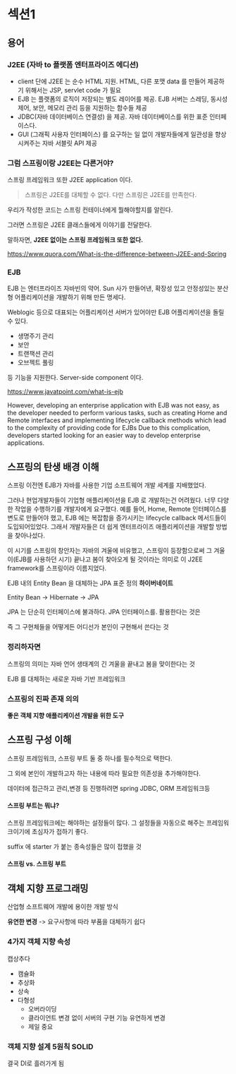 # 섹션1



## 용어 

### J2EE (자바 to 플랫폼 엔터프라이즈 에디션)

- client 단에 J2EE 는 순수 HTML 지원. HTML, 다른 포맷 data 를 만들어 제공하기 위해서는 JSP, servlet code 가 필요
- EJB 는 플랫폼의 로직이 저장되는 별도 레이어를 제공. EJB 서버는 스레딩, 동시성제어, 보안, 메모리 관리 등을 지원하는 함수들 제공
- JDBC(자바 데이터베이스 연결성) 을 제공. 자바 데이터베이스를 위한 표준 인터페이스다.
- GUI (그래픽 사용자 인터페이스) 를 요구하는 일 없이 개발자들에게 일관성을 향상시켜주는 자바 서블릿 API 제공

### 그럼 스프링이랑 J2EE는 다른거야?

스프링 프레임워크 또한 J2EE application 이다.

> 스프링은 J2EE를 대체할 수 없다. 다만 스프링은 J2EE를 만족한다.

우리가 작성한 코드는 스프링 컨테이너에게 뭘해야할지를 알린다.

그러면 스프링은 J2EE 클래스들에게 이야기를 전달한다.

말하자면, **J2EE 없이는 스프링 프레임워크 또한 없다.**

https://www.quora.com/What-is-the-difference-between-J2EE-and-Spring

### EJB

EJB 는 엔터프라이즈 자바빈의 약어. Sun 사가 만들어낸, 확장성 있고 안정성있는 분산형 어플리케이션을 개발하기 위해 만든 명세다.

Weblogic 등으로 대표되는 어플리케이션 서버가 있어야만 EJB 어플리케이션을 돌릴 수 있다. 

- 생명주기 관리
- 보안
- 트랜잭션 관리
- 오브젝트 풀링 

등 기능을 지원한다. Server-side component 이다.

https://www.javatpoint.com/what-is-ejb

However, developing an enterprise application with EJB was not easy, as the developer needed to perform various tasks, such as creating Home and Remote interfaces and implementing lifecycle callback methods which lead to the complexity of providing code for EJBs Due to this complication, developers started looking for an easier way to develop enterprise applications.



## 스프링의 탄생 배경 이해

스프링 이전엔 EJB가 자바를 사용한 기업 소프트웨어 개발 세계를 지배했었다. 

그러나 현업개발자들이 기업형 애플리케이션을 EJB 로 개발하는건 어려웠다. 너무 다양한 작업을 수행하기를 개발자에게 요구했다.  예를 들어, Home, Remote 인터페이스를 변도로 만들어야 했고, EJB 에는 복잡함을 증가시키는 lifecycle callback 메서드들이 도입되어있었다. 그래서 개발자들은 더 쉽게 엔터프라이즈 애플리케이션을 개발할 방법을 찾아나섰다.

이 시기를 스프링의 창안자는 자바의 겨울에 비유했고, 스프링이 등장함으로써 그 겨울이(EJB를 사용하던 시기) 끝나고 봄이 찾아오게 될 것이라는 의미로 이 J2EE framework를 스프링이라 이름지었다.



EJB 내의 Entity Bean 을 대체하는 JPA 표준 정의 **하이버네이트**

Entity Bean -> Hibernate -> JPA

JPA 는 단순히 인터페이스에 불과하다. JPA 인터페이스를. 활용한다는 것은

즉 그 구현체들을 어떻게든 어디선가 본인이 구현해서 쓴다는 것

### 정리하자면

스프링의 의미는 자바 언어 생태계의 긴 겨울을 끝내고 봄을 맞이한다는 것

EJB 를 대체하는 새로운 자바 기반 프레임워크

### 스프링의 진짜 존재 의의

**좋은 객체 지향 애플리케이션 개발을 위한 도구**



## 스프링 구성 이해

스프링 프레임워크, 스프링 부트 둘 중 하나를 필수적으로 택한다.

그 외에 본인이 개발하고자 하는 내용에 따라 필요한 의존성을 추가해야한다.

데이터에 접근하고 관리,변경 등 진행하려면 spring JDBC, ORM 프레임워크등

#### 스프링 부트는 뭐냐?

스프링 프레임워크에는 해야하는 설정들이 많다. 그 설정들을 자동으로 해주는 프레임워크이기에 초심자가 접하기 좋다. 

suffix 에 starter 가 붙는 종속성들은 많이 접했을 것

#### 스프링 vs. 스프링 부트



## 객체 지향 프로그래밍

산업형 소프트웨어 개발에 용이한 개발 방식

**유연한 변경** -> 요구사항에 따라 부품을 대체하기 쉽다

### 4가지 객체 지향 속성

캡상추다

- 캠슐화
- 추상화
- 상속
- 다형성
  - 오버라이딩
  - 클라이언트 변경 없이 서버의 구현 기능 유연하게 변경
  - 제일 중요

### 객체 지향 설계 5원칙 SOLID

결국 DI로 흘러가게 됨





